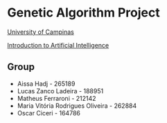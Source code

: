 # Genetic Algorithm Project
[University of Campinas](https://www.unicamp.br/unicamp/)

[Introduction to Artificial Intelligence](https://www.dac.unicamp.br/portal/caderno-de-horarios/2020/1/S/P/IC/MO416)

## Group

* Aissa Hadj - 265189
* Lucas Zanco Ladeira - 188951
* Matheus Ferraroni - 212142
* Maria Vitória Rodrigues Oliveira - 262884
* Oscar Ciceri - 164786
